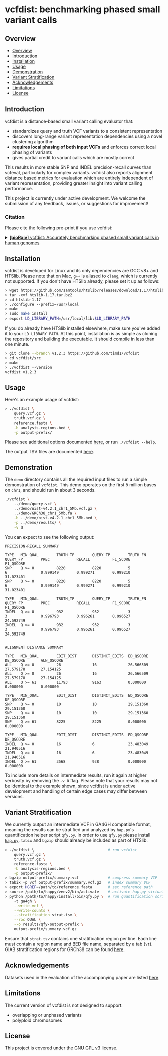 # vcfdist: benchmarking phased small variant calls

## Overview

* [Overview](#overview)
* [Introduction](#introduction)
* [Installation](#installation)
* [Usage](#usage)
* [Demonstration](#demonstration)
* [Variant Stratification](#variant-stratification)
* [Acknowledgements](#acknowledgements)
* [Limitations](#limitations)
* [License](#license)


## Introduction
vcfdist is a distance-based small variant calling evaluator that:
- standardizes query and truth VCF variants to a consistent representation
- discovers long-range variant representation dependencies using a novel clustering algorithm
- **requires local phasing of both input VCFs** and enforces correct local phasing of variants
- gives partial credit to variant calls which are mostly correct

This results in more stable SNP and INDEL precision-recall curves than vcfeval, particularly for complex variants. vcfdist also reports alignment distance based metrics for evaluation which are entirely independent of variant representation, providing greater insight into variant calling performance.

This project is currently under active development. We welcome the submission of any feedback, issues, or suggestions for improvement!


### Citation
Please cite the following pre-print if you use vcfdist:

<details>
<summary>
<a href="https://www.biorxiv.org/content/10.1101/2023.03.10.532078v2" target="_blank"><b>[bioRxiv]</b> vcfdist: Accurately benchmarking phased small variant calls in human genomes</a>
</summary>

<pre>
@article {dunn2023vcfdist,
    author = {Dunn, Tim and Narayanasamy, Satish},
    title = {vcfdist: Accurately benchmarking phased small variant calls in human genomes},
    elocation-id = {2023.03.10.532078},
    year = {2023},
    doi = {10.1101/2023.03.10.532078},
    publisher = {Cold Spring Harbor Laboratory},
    URL = {https://www.biorxiv.org/content/10.1101/2023.03.10.532078v2},
    eprint = {https://biorxiv.org/content/10.1101/2023.03.10.532078.full.pdf},
    journal = {bioRxiv}
}
</pre>
</details>


## Installation

vcfdist is developed for Linux and its only dependencies are GCC v8+ and HTSlib. Please note that on Mac, `g++` is aliased to `clang`, which is currently not supported. If you don't have HTSlib already, please set it up as follows:
```bash
> wget https://github.com/samtools/htslib/releases/download/1.17/htslib-1.17.tar.bz2
> tar -xvf htslib-1.17.tar.bz2
> cd htslib-1.17
> ./configure --prefix=/usr/local
> make
> sudo make install
> export LD_LIBRARY_PATH=/usr/local/lib:$LD_LIBRARY_PATH
```
If you do already have HTSlib installed elsewhere, make sure you've added it to your `LD_LIBRARY_PATH`. At this point, installation is as simple as cloning the repository and building the executable. It should compile in less than one minute.

```bash
> git clone --branch v1.2.3 https://github.com/timd1/vcfdist
> cd vcfdist/src
> make
> ./vcfdist --version
vcfdist v1.2.3
```


## Usage

Here's an example usage of vcfdist:

```bash
> ./vcfdist \
    query.vcf.gz \
    truth.vcf.gz \
    reference.fasta \
    -b analysis-regions.bed \
    -p output-prefix/
```
Please see additional options documented <a href="./src/README.md">here</a>, or run `./vcfdist --help`.

The output TSV files are documented <a href="./docs/outputs.md">here</a>.


## Demonstration

The `demo` directory contains all the required input files to run a simple demonstration of `vcfdist`. This demo operates on the first 5 million bases on `chr1`, and should run in about 3 seconds.
```bash
./vcfdist \
    ../demo/query.vcf \
    ../demo/nist-v4.2.1_chr1_5Mb.vcf.gz \
    ../demo/GRCh38_chr1_5Mb.fa \
    -b ../demo/nist-v4.2.1_chr1_5Mb.bed \
    -p ../demo/results/ \
    -v 0
```

You can expect to see the following output:

```
PRECISION-RECALL SUMMARY
 
TYPE   MIN_QUAL        TRUTH_TP        QUERY_TP        TRUTH_FN        QUERY_FP        PREC            RECALL          F1_SCORE        F1_QSCORE
SNP    Q >= 0          8220            8220            5               6               0.999149        0.999271        0.999210        31.023401
SNP    Q >= 0          8220            8220            5               6               0.999149        0.999271        0.999210        31.023401
 
TYPE   MIN_QUAL        TRUTH_TP        QUERY_TP        TRUTH_FN        QUERY_FP        PREC            RECALL          F1_SCORE        F1_QSCORE
INDEL  Q >= 0          932             932             3               3               0.996793        0.996261        0.996527        24.592749
INDEL  Q >= 0          932             932             3               3               0.996793        0.996261        0.996527        24.592749
 
 
ALIGNMENT DISTANCE SUMMARY
 
TYPE   MIN_QUAL        EDIT_DIST       DISTINCT_EDITS  ED_QSCORE       DE_QSCORE       ALN_QSCORE
ALL    Q >= 0          26              16              26.566509       27.579178       27.154125
ALL    Q >= 0          26              16              26.566509       27.579178       27.154125
ALL    Q >= 61         11793           9163            0.000000        0.000000        0.000000
 
TYPE   MIN_QUAL        EDIT_DIST       DISTINCT_EDITS  ED_QSCORE       DE_QSCORE
SNP    Q >= 0          10              10              29.151360       29.151360
SNP    Q >= 0          10              10              29.151360       29.151360
SNP    Q >= 61         8225            8225            0.000000        0.000000
 
TYPE   MIN_QUAL        EDIT_DIST       DISTINCT_EDITS  ED_QSCORE       DE_QSCORE
INDEL  Q >= 0          16              6               23.483049       21.940516
INDEL  Q >= 0          16              6               23.483049       21.940516
INDEL  Q >= 61         3568            938             0.000000        0.000000
```

To include more details on intermediate results, run it again at higher verbosity by removing the `-v 0` flag.
Please note that your results may not be identical to the example shown, since vcfdist is under active development and handling of certain edge cases may differ between versions.


## Variant Stratification

We currently output an intermediate VCF in GA4GH compatible format, meaning the results can be stratified and analyzed by `hap.py`'s quantification helper script `qfy.py`.
In order to use `qfy.py` please install <a href="https://github.com/Illumina/hap.py">`hap.py`</a>.
`tabix` and `bgzip` should already be included as part of HTSlib.

```bash
> ./vcfdist \                                 # run vcfdist
    query.vcf.gz \
    truth.vcf.gz \
    reference.fasta \
    -b analysis-regions.bed \
    -p output-prefix/
> bgzip output-prefix/summary.vcf             # compress summary VCF
> tabix -p vcf output-prefix/summary.vcf.gz   # index summary VCF
> export HGREF=/path/to/reference.fasta       # set reference path
> source /path/to/happy/venv2/bin/activate    # activate hap.py virtualenv
> python /path/to/happy/install/bin/qfy.py \  # run quantification script
    -t ga4gh \
    --write-vcf \
    --write-counts \
    --stratification strat.tsv \
    --roc QUAL \
    --o results/qfy-output-prefix \
    output-prefix/summary.vcf.gz
```
Ensure that `strat.tsv` contains one stratification region per line. 
Each line must contain a region name and BED file name, separated by a tab (`\t`).
GIAB stratification regions for GRCh38 can be found <a href="https://github.com/genome-in-a-bottle/genome-stratifications/tree/master/GRCh38">here</a>.


## Acknowledgements
Datasets used in the evaluation of the accompanying paper are listed <a href="./data/README.md">here</a>.

## Limitations
The current version of vcfdist is not designed to support:
- overlapping or unphased variants
- polyploid chromosomes

## License
This project is covered under the <a href="LICENSE">GNU GPL v3</a> license.
